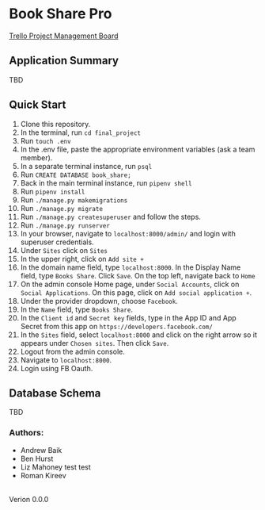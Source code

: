 # Book Share Pro

[Trello Project Management Board](https://trello.com/b/NCEfqRZA/book-dating-app-project)

## Application Summary
TBD

## Quick Start
1. Clone this repository.
1. In the terminal, run ```cd final_project```
1. Run ```touch .env```
1. In the .env file, paste the appropriate environment variables (ask a team member).
1. In a separate terminal instance, run ```psql```
1. Run ```CREATE DATABASE book_share;```
1. Back in the main terminal instance, run ```pipenv shell```
1. Run ```pipenv install```
1. Run ```./manage.py makemigrations```
1. Run ```./manage.py migrate```
1. Run ```./manage.py createsuperuser``` and follow the steps.
1. Run ```./manage.py runserver```
1. In your browser, navigate to ```localhost:8000/admin/``` and login with superuser credentials.
1. Under ```Sites``` click on ```Sites```
1. In the upper right, click on ```Add site +```
1. In the domain name field, type ```localhost:8000```. In the Display Name field, type ```Books Share```. Click ```Save```. On the top left, navigate back to ```Home```
1. On the admin console Home page, under ```Social Accounts```, click on ```Social Applications```. On this page, click on ```Add social application +```.
1. Under the provider dropdown, choose ```Facebook```.
1. In the ```Name``` field, type ```Books Share```.
1. In the ```Client id``` and ```Secret key``` fields, type in the App ID and App Secret from this app on ```https://developers.facebook.com/```
1. In the ```Sites``` field, select ```localhost:8000``` and click on the right arrow so it appears under ```Chosen sites```. Then click ```Save```.
1. Logout from the admin console.
1. Navigate to ```localhost:8000```.
1. Login using FB Oauth.

## Database Schema
TBD

### Authors:
- Andrew Baik
- Ben Hurst
- Liz Mahoney test test
- Roman Kireev
</br>
Verion 0.0.0
</br>
